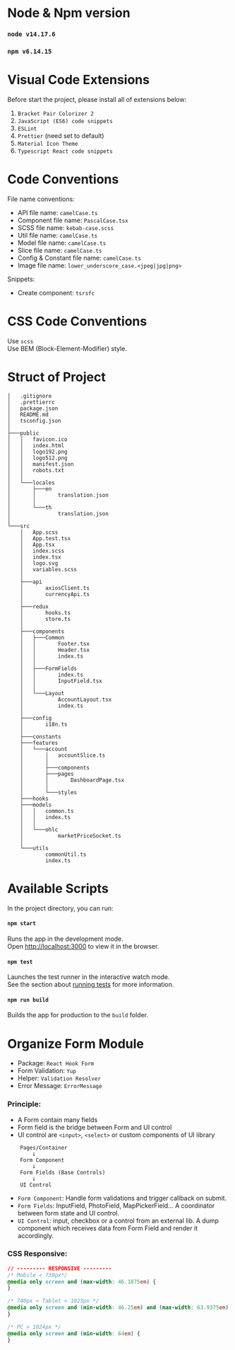 # Node & Npm version

### `node v14.17.6`

### `npm v6.14.15`

# Visual Code Extensions

Before start the project, please install all of extensions below:

1. `Bracket Pair Colorizer 2`
2. `JavaScript (ES6) code snippets`
3. `ESLint`
4. `Prettier` (need set to default)
5. `Material Icon Theme`
6. `Typescript React code snippets`

# Code Conventions

File name conventions:

- API file name: `camelCase.ts`
- Component file name: `PascalCase.tsx`
- SCSS file name: `kebab-case.scss`
- Util file name: `camelCase.ts`
- Model file name: `camelCase.ts`
- Slice file name: `camelCase.ts`
- Config & Constant file name: `camelCase.ts`
- Image file name: `lower_underscore_case.<jpeg|jpg|png>`

Snippets:

- Create component: `tsrsfc`

# CSS Code Conventions

Use `scss`\
Use BEM (Block-Element-Modifier) style.

# Struct of Project

```
│   .gitignore
│   .prettierrc
│   package.json
│   README.md
│   tsconfig.json
│
├───public
│   │   favicon.ico
│   │   index.html
│   │   logo192.png
│   │   logo512.png
│   │   manifest.json
│   │   robots.txt
│   │
│   └───locales
│       ├───en
│       │       translation.json
│       │
│       └───th
│               translation.json
│
└───src
    │   App.scss
    │   App.test.tsx
    │   App.tsx
    │   index.scss
    │   index.tsx
    │   logo.svg
    │   variables.scss
    │
    ├───api
    │       axiosClient.ts
    │       currencyApi.ts
    │
    ├───redux
    │       hooks.ts
    │       store.ts
    │
    ├───components
    │   ├───Common
    │   │       Footer.tsx
    │   │       Header.tsx
    │   │       index.ts
    │   │
    │   ├───FormFields
    │   │       index.ts
    │   │       InputField.tsx
    │   │
    │   └───Layout
    │           AccountLayout.tsx
    │           index.ts
    │
    ├───config
    │       i18n.ts
    │
    ├───constants
    ├───features
    │   └───account
    │       │   accountSlice.ts
    │       │
    │       ├───components
    │       ├───pages
    │       │       DashboardPage.tsx
    │       │
    │       └───styles
    ├───hooks
    ├───models
    │   │   common.ts
    │   │   index.ts
    │   │
    │   └───ohlc
    │           marketPriceSocket.ts
    │
    └───utils
            commonUtil.ts
            index.ts
```

# Available Scripts

In the project directory, you can run:

#### `npm start`

Runs the app in the development mode.<br />
Open [http://localhost:3000](http://localhost:3000) to view it in the browser.

#### `npm test`

Launches the test runner in the interactive watch mode.<br />
See the section about [running tests](https://facebook.github.io/create-react-app/docs/running-tests) for more information.

#### `npm run build`

Builds the app for production to the `build` folder.<br />

# Organize Form Module

- Package: `React Hook Form`
- Form Validation: `Yup`
- Helper: `Validation Resolver`
- Error Message: `ErrorMessage`

### Principle:

- A Form contain many fields
- Form field is the bridge between Form and UI control
- UI control are `<input>`, `<select>` or custom components of UI library

```
    Pages/Container
        ⭣
    Form Component
        ⭣
    Form Fields (Base Controls)
        ⭣
    UI Control
```

- `Form Component`: Handle form validations and trigger callback on submit.
- `Form Fields`: InputField, PhotoField, MapPickerField... A coordinator between form state and UI control.
- `UI Control`: input, checkbox or a control from an external lib. A dump component which receives data from Form Field and render it accordingly.

### CSS Responsive:

```css
// --------- RESPONSIVE ---------
/* Mobile < 739px*/
@media only screen and (max-width: 46.1875em) {
}

/* 740px < Tablet < 1023px */
@media only screen and (min-width: 46.25em) and (max-width: 63.9375em) {
}

/* PC > 1024px */
@media only screen and (min-width: 64em) {
}
```
